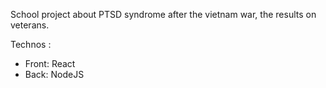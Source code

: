 School project about PTSD syndrome after the vietnam war, the results on veterans.

Technos : 
- Front: React
- Back: NodeJS
